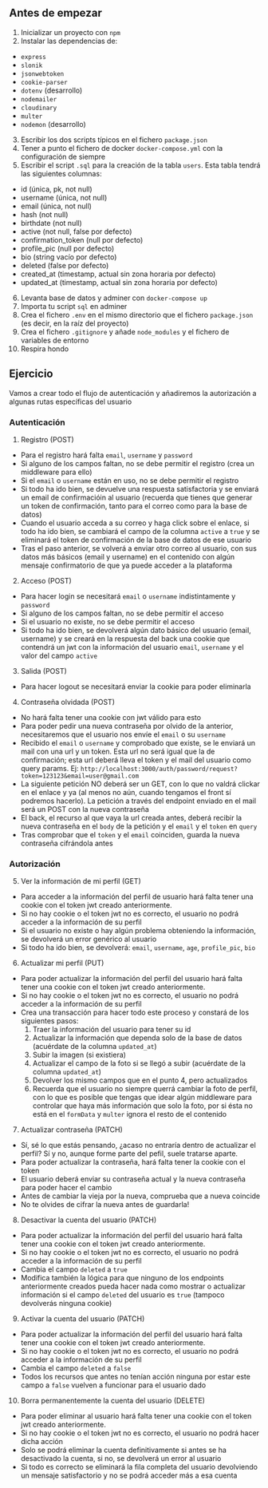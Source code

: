 ## Antes de empezar

1. Inicializar un proyecto con `npm`
2. Instalar las dependencias de:
  - `express`
  - `slonik`
  - `jsonwebtoken`
  - `cookie-parser`
  - `dotenv` (desarrollo)
  - `nodemailer`
  - `cloudinary`
  - `multer`
  - `nodemon` (desarrollo)
3. Escribir los dos scripts típicos en el fichero `package.json`
4. Tener a punto el fichero de docker `docker-compose.yml` con la configuración de siempre
5. Escribir el script `.sql` para la creación de la tabla `users`. Esta tabla tendrá las siguientes columnas:
  - id (única, pk, not null)
  - username (única, not null)
  - email (única, not null)
  - hash (not null)
  - birthdate (not null)
  - active (not null, false por defecto)
  - confirmation_token (null por defecto)
  - profile_pic (null por defecto)
  - bio (string vacío por defecto)
  - deleted (false por defecto)
  - created_at (timestamp, actual sin zona horaria por defecto)
  - updated_at (timestamp, actual sin zona horaria por defecto)
6. Levanta base de datos y adminer con `docker-compose up`
7. Importa tu script `sql` en adminer
8. Crea el fichero `.env` en el mismo directorio que el fichero `package.json` (es decir, en la raíz del proyecto)
9. Crea el fichero `.gitignore` y añade `node_modules` y el fichero de variables de entorno
10. Respira hondo

## Ejercicio

Vamos a crear todo el flujo de autenticación y añadiremos la autorización a algunas rutas específicas del usuario

### Autenticación

1. Registro (POST)
  - Para el registro hará falta `email`, `username` y `password`
  - Si alguno de los campos faltan, no se debe permitir el registro (crea un middleware para ello)
  - Si el `email` o `username` están en uso, no se debe permitir el registro
  - Si todo ha ido bien, se devuelve una respuesta satisfactoria y se enviará un email de confirmacióin al usuario (recuerda que tienes que generar un token de confirmación, tanto para el correo como para la base de datos)
  - Cuando el usuario acceda a su correo y haga click sobre el enlace, si todo ha ido bien, se cambiará el campo de la columna `active` a `true` y se eliminará el token de confirmación de la base de datos de ese usuario
  - Tras el paso anterior, se volverá a enviar otro correo al usuario, con sus datos más básicos (email y username) en el contenido con algún mensaje confirmatorio de que ya puede acceder a la plataforma

2. Acceso (POST)
  - Para hacer login se necesitará `email` o `username` indistintamente y `password`
  - Si alguno de los campos faltan, no se debe permitir el acceso
  - Si el usuario no existe, no se debe permitir el acceso
  - Si todo ha ido bien, se devolverá algún dato básico del usuario (email, username) y se creará en la respuesta del back una cookie que contendrá un jwt con la información del usuario `email`, `username` y el valor del campo `active`

3. Salida (POST)
  - Para hacer logout se necesitará enviar la cookie para poder eliminarla

4. Contraseña olvidada (POST)
  - No hará falta tener una cookie con jwt válido para esto
  - Para poder pedir una nueva contraseña por olvido de la anterior, necesitaremos que el usuario nos envíe el `email` o su `username`
  - Recibido el `email` o `username` y comprobado que existe, se le enviará un mail con una url y un token. Esta url no será igual que la de confirmación; esta url deberá lleva el token y el mail del usuario como query params.
    Ej: `http://localhost:3000/auth/password/request?token=123123&email=user@gmail.com`
  - La siguiente petición NO deberá ser un GET, con lo que no valdrá clickar en el enlace y ya (al menos no aún, cuando tengamos el front sí podremos hacerlo). La petición a través del endpoint enviado en el mail será un POST con la nueva contraseña
  - El back, el recurso al que vaya la url creada antes, deberá recibir la nueva contraseña en el `body` de la petición y el `email` y el `token` en `query`
  - Tras comprobar que el `token` y el `email` coinciden, guarda la nueva contraseña cifrándola antes

### Autorización

5. Ver la información de mi perfil (GET)
  - Para acceder a la información del perfil de usuario hará falta tener una cookie con el token jwt creado anteriormente.
  - Si no hay cookie o el token jwt no es correcto, el usuario no podrá acceder a la información de su perfil
  - Si el usuario no existe o hay algún problema obteniendo la información, se devolverá un error genérico al usuario
  - Si todo ha ido bien, se devolverá: `email`, `username`, `age`, `profile_pic`, `bio`

6. Actualizar mi perfil (PUT)
  - Para poder actualizar la información del perfil del usuario hará falta tener una cookie con el token jwt creado anteriormente.
  - Si no hay cookie o el token jwt no es correcto, el usuario no podrá acceder a la información de su perfil
  - Crea una transacción para hacer todo este proceso y constará de los siguientes pasos:
    1. Traer la información del usuario para tener su id
    2. Actualizar la información que dependa solo de la base de datos (acuérdate de la columna `updated_at`)
    3. Subir la imagen (si existiera)
    4. Actualizar el campo de la foto si se llegó a subir (acuérdate de la columna `updated_at`)
    5. Devolver los mismo campos que en el punto 4, pero actualizados
    6. Recuerda que el usuario no siempre querrá cambiar la foto de perfil, con lo que es posible que tengas que idear algún middleware para controlar que haya más información que solo la foto, por si ésta no está en el `formData` y `multer` ignora el resto de el contenido

7. Actualizar contraseña (PATCH)
  - Sí, sé lo que estás pensando, ¿acaso no entraría dentro de actualizar el perfil? Sí y no, aunque forme parte del pefil, suele tratarse aparte.
  - Para poder actualizar la contraseña, hará falta tener la cookie con el token
  - El usuario deberá enviar su contraseña actual y la nueva contraseña para poder hacer el cambio
  - Antes de cambiar la vieja por la nueva, comprueba que a nueva coincide
  - No te olvides de cifrar la nueva antes de guardarla!

8. Desactivar la cuenta del usuario (PATCH)
  - Para poder actualizar la información del perfil del usuario hará falta tener una cookie con el token jwt creado anteriormente.
  - Si no hay cookie o el token jwt no es correcto, el usuario no podrá acceder a la información de su perfil
  - Cambia el campo `deleted` a `true`
  - Modifica también la lógica para que ninguno de los endpoints anteriormente creados pueda hacer nada como mostrar o actualizar información si el campo `deleted` del usuario es `true` (tampoco devolverás ninguna cookie) 

9. Activar la cuenta del usuario (PATCH)
  - Para poder actualizar la información del perfil del usuario hará falta tener una cookie con el token jwt creado anteriormente.
  - Si no hay cookie o el token jwt no es correcto, el usuario no podrá acceder a la información de su perfil
  - Cambia el campo `deleted` a `false`
  - Todos los recursos que antes no tenían acción ninguna por estar este campo a `false` vuelven a funcionar para el usuario dado

10. Borra permanentemente la cuenta del usuario (DELETE)
  - Para poder eliminar al usuario hará falta tener una cookie con el token jwt creado anteriormente.
  - Si no hay cookie o el token jwt no es correcto, el usuario no podrá hacer dicha acción
  - Solo se podrá eliminar la cuenta definitivamente si antes se ha desactivado la cuenta, si no, se
devolverá un error al usuario
  - Si todo es correcto se eliminará la fila completa del usuario devolviendo un mensaje satisfactorio y no se podrá acceder más a esa cuenta
